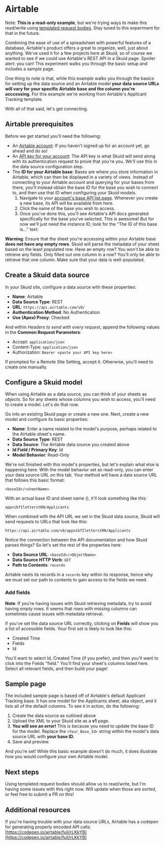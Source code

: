# Airtable

Note: **This is a read-only example**, but we're trying ways to make this read/write using [templated request bodies](https://docs.skuid.com/latest/en/data/rest/#request-bodies). Stay tuned to this experiment for that in the future.

Combining the ease of use of a spreadsheet with powerful features of a database, Airtable's product offers a great to organize, well, just about anything. We've used it for a few projects here at Skuid, so of course we wanted to see if we could use Airtable's REST API in a Skuid page. Spoiler alert: you can! This experiment walks you through the basic setup and includes a sample page.

One thing to note is that, while this example walks you through the basics for setting up the data source and an Airtable model **your data source URLs will vary for your specific Airtable base and the column you're acccessing.** For this example we're working from Airtable's Applicant Tracking template.

With all of that said, let's get connecting.

## Airtable prerequisites

Before we get started you'll need the following: 

- An [Airtable account](https://airtable.com/signup): If you haven't signed up for an account yet, go ahead and do so!
- An [API key for your account](https://airtable.com/account): The API key is what Skuid will send along with its authentication request to prove that you're you. We'll use this in the data source configuration step.
- The **ID for your Airtable base**: Bases are where you store information in Airtable, which can then be displayed in a variety of views. Instead of connecting to your Airtable account and querying for your bases from there, you'll instead obtain the base ID for the base you wish to connect to, and then use that ID when configuring your Skuid models.  
  1. Navigate to your [account's base API list page](https://airtable.com/api). Whenever you create a new base, its API will be available from here.
  1. Click the name of the base you wish to access.
  1. Once you've done this, you'll see Airtable's API docs generated specifically for the base you've selected. This is awesome! But for now we'll just need the instance ID; look for the "The ID of this base is..." text:

**Warning**: Ensure that the sheet you're accessing within your Airtable base **does not have any empty rows**. Skuid will parse the metadata of your sheet based on the least populated row. Have an empty row? You won't be able to retrieve any fields. Only filled out one column in a row? You'll only be able to retrieve that one column. Make sure that your data is well-populated.

## Create a Skuid data source

In your Skuid site, configure a data source with these properties:

- **Name**: Airtable
- **Data Source Type**: REST
- **URL**: ``https://api.airtable.com/v0/``
- **Authentication Method**: No Authentication
- **Use (Apex) Proxy**: Checked

And within *Headers to send with every request*, append the following values in the **Common Request Parameters**:

- Accept: ``application/json``
- Content-Type: ``application/json``
- Authorization: ``Bearer <paste your API key here>``

If prompted for a Remote Site Setting, accept it. Otherwise, you'll need to create one manually. 

## Configure a Skuid model

When using Airtable as a data source, you can think of your sheets as *objects*. So for any sheets whose columns you wish to access, you'll need to create a model. Let's do that now.

Go into an existing Skuid page or create a new one. Next, create a new model and configure its basic properties:

- **Name**: Enter a name related to the model's purpose, perhaps related to the Airtable sheet's name.
- **Data Source Type**: REST
- **Data Source**: The Airtable data source you created above
- **Id Field / Primary Key**: Id
- **Model Behavior**: Read-Only

We're not finished with this model's properties, but let's explain what else is happening here. With the model behavior set as read-only, you can enter your data source URL on this tab. Your method will have a data source URL that follows this basic format:

``<baseId>/<sheetName>``

With an actual base ID and sheet name (), it'll look something like this:

``appnibfIletterstRN/Applicants``

When combined with the API URL we set in the Skuid data source, Skuid will send requests to URLs that look like this:

``https://api.airtable.com/v0/appnibfIletterstRN/Applicants``

Notice the connection between the API documentation and how Skuid parses things? So let's set the rest of the properties here:

- **Data Source URL**: ``<baseId>/<ObjectName>``
- **Data Source HTTP Verb**: ``GET``
- **Path to Contents**:  ``records``

Airtable nests its records in a ``records`` key within its response, hence why we must set our path to contents to gain access to the fields we need.

### Add fields

**Note**: If you're having issues with Skuid retrieving metadata, try to avoid having *empty rows*. It seems that rows with missing columns can sometimes cause issues with metadata retrieval. 

If you've set the data source URL correctly, clicking on **Fields** will show you a list of accessible fields. Your first set is likely to look like this:

- Created Time
- Fields
- Id

You'll want to select Id, Created Time (if you prefer), and then you'll want to click into the Fields "field." You'll find your sheet's columns listed here. Select all relevant fields, and then build your page!

## Sample page

The included sample page is based off of Airtable's default Applicant Tracking base. It has one model for the Applicants sheet, aka object, and it lists all of the default columns. To see it in action, do the following:

1. Create the data source as outlined above
2. Upload the XML to your Skuid site as a **v1** page.
3. **You will see an error!** This is because you need to update the base ID for the model. Replace the `<Your_Base_Id>` string within the model's data source URL with **your base ID.**
4. Save and preview.

And you're set! While this basic example doesn't do much, it does illustrate how you would configure your own Airtable model.

## Next steps

Using templated request bodies should allow us to read/write, but I'm having some issues with this right now. Will update when those are sorted, or feel free to submit a PR on this!

## Additional resources

If you're having trouble with your data source URLs, Airtable has a codepen for generating properly encoded API calls: [https://codepen.io/airtable/full/rLKkYB](https://codepen.io/airtable/full/rLKkYB)
